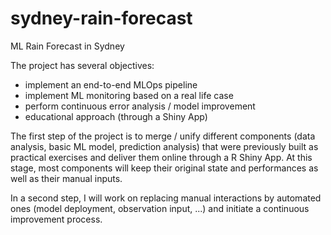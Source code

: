 # sydney-rain-forecast
ML Rain Forecast in Sydney

The project has several objectives:
- implement an end-to-end MLOps pipeline
- implement ML monitoring based on a real life case
- perform continuous error analysis / model improvement
- educational approach (through a Shiny App)

The first step of the project is to merge / unify different components (data analysis, basic ML model,
prediction analysis) that were previously built as practical exercises and deliver them online through a R Shiny App.
At this stage, most components will keep their original state and performances as well as their manual inputs.

In a second step, I will work on replacing manual interactions by automated ones (model deployment, observation input, ...)
and initiate a continuous improvement process.
